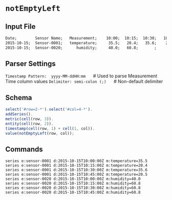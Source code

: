 # `notEmptyLeft`

## Input File

```txt
Date;        Sensor Name;   Measurement;    10:00;  10:15;  10:30;   10:45
2015-10-15;  Sensor-0001;   temperature;     35.5;   20.4;   35.6;    20.5
2015-10-15;  Sensor-0020;      humidity;     40.0;   60.8;       ;
```

## Parser Settings

`Timestamp Pattern:  yyyy-MM-ddHH:mm`      # Used to parse Measurement Time column values
`Delimiter: semi-colon (;)`                     # Non-default delimiter

## Schema

```javascript
select('#row=2-*').select('#col=4-*').
addSeries().
metric(cell(row, 3)).
entity(cell(row, 2)).
timestamp(cell(row, 1) + cell(1, col)).
value(notEmptyLeft(row, col));
```

## Commands

```ls
series e:sensor-0001 d:2015-10-15T10:00:00Z m:temperature=35.5
series e:sensor-0001 d:2015-10-15T10:15:00Z m:temperature=20.4
series e:sensor-0001 d:2015-10-15T10:30:00Z m:temperature=35.6
series e:sensor-0001 d:2015-10-15T10:45:00Z m:temperature=20.5
series e:sensor-0020 d:2015-10-15T10:00:00Z m:humidity=40.0
series e:sensor-0020 d:2015-10-15T10:15:00Z m:humidity=60.8
series e:sensor-0020 d:2015-10-15T10:30:00Z m:humidity=60.8
series e:sensor-0020 d:2015-10-15T10:45:00Z m:humidity=60.8
```

